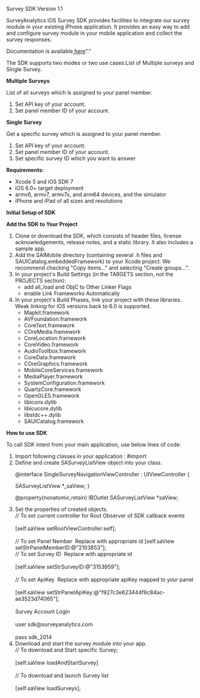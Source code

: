 Survey SDK Version 1.1

SurveyAnalytics iOS Survey SDK provides facilities to integrate our survey module in your existing iPhone application. It provides an easy way to add and configure survey module in your mobile application and collect the survey responses.

<p>Documentation is available<a href="https://github.com/surveyanalyticscorp/Mobile-SDK/blob/master/iOS/integrationGuide.pdf"> here</a>"."</p>


The SDK supports two modes or two use cases:List of Multiple surveys and Single Survey.
<p><b>Multiple Surveys</b></p>
List of all surveys which is assigned to your panel member.
<ol><li>Set API key of your account.</li>
<li>Set panel member ID of your account.</li></ol>
<p><b>Single Survey</b></p>
Get a specific survey which is assigned to your panel member.
<ol><li>Set API key of your account.</li>
<li>Set panel member ID of your account.</li>
<li> Set specific survey ID which you want to answer.</li></ol>
<p><b>Requirements:</b></p>
<ul><li>Xcode 5 and iOS SDK 7</li>
<li>iOS 6.0+ target deployment</li>
<li> armv6, armv7, armv7s, and arm64 devices, and the simulator</li>
<li>iPhone and iPad of all sizes and resolutions</li></ul>

<p><b>Initial Setup of SDK</b></p>
<b>Add the SDK to Your Project</b>
<ol><li> Clone or download the SDK, which consists of header files, license acknowledgements, release notes, and a static library. It also includes a sample app.</li>
<li> Add the SAlMobile directory (containing several .h files and SAUICatalog.embeddedFramework) to your Xcode project. We recommend checking "Copy items..." and selecting "Create groups...".</li>
<li>In your project's Build Settings (in the TARGETS section, not the PROJECTS section):
<ul style="list-style-type:circle"><li> add ­all_load and ­ObjC to Other Linker Flags</li>
<li>enable Link Frameworks Automatically</li></ul>
<li> In your project's Build Phases, link your project with these libraries. Weak linking for iOS versions back to 6.0 is supported.
<ul style="list-style-type:circle"><li> Mapkit.framework</li>
<li> AVFoundation.framework</li>
<li> CoreText.framework</li>
<li> COreMedia.framework</li>
<li> CoreLocation.framework</li>
<li>CoreVideo.framework</li>
<li> AudioToolbox.framework</li>
<li> CoreData.framework</li>
<li>COreGraphics.framework</li>
<li> MobileCoreServices.framework</li><li> MediaPlayer.framework</li>
<li> SystemConfiguration.framework</li><li>QuartzCore.framework</li>
<li>OpenGLES.framework</li>
<li> libiconv.dylib</li>
<li>libicucore.dylib</li>
<li> libstdc++.dylib</li>
<li>SAUICatalog.framework</li></ul></li></ol>
<p><b>How to use SDK</b></p>
To call SDK intent from your main application, use below lines of code:
<ol><li>Import following classes in your application : #import <SAUICatalog/SASurveyListView.h></li>
<li> Define and create SASurveyListView object into your class.
<p>@interface SingleSurveyNavigationViewController : UIViewController {</p>
SASurveyListView *_saView; }
<p>@property(nonatomic,retain) IBOutlet SASurveyListView *saView;</p></li>
<li> Set the properties of created objects.
<br>// To set current controller for Root Observer of SDK callback events</br><br>[self.saView setRootViewController:self];</br>
<br>// To set Panel Nember ­ Replace with appropriate id [self.saView setStrPanelMemberID:@"2103853"];
<br>// To set Survey ID ­ Replace with appropriate id </br><br>[self.saView setStrSurveyID:@"3153959"];</br>
<br>// To set ApiKey ­ Replace with appropriate apiKey mapped to your panel</br><br> [self.saView setStrPanelApiKey:@"f927c3e6­2344­4f6c­84ac­ae3523d74065"];</br>
<br>Survey Account Login</br>
<br>user­ sdk@surveyanalytics.com</br><br> pass­ sdk_2014</br></li>
<li> Download and start the survey module into your app.
<br>// To download and Start specific Survey;</br>
<br>[self.saView loadAndStartSurvey]</br>
<br>// To download and launch Survey list </br>
<br>[self.saView loadSurveys];</br></li></ol>
